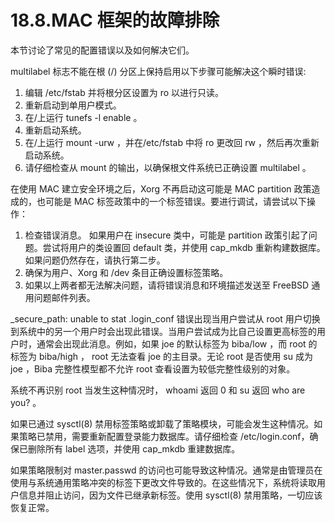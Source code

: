 # 18.8.MAC 框架的故障排除


本节讨论了常见的配置错误以及如何解决它们。

multilabel 标志不能在根 (/) 分区上保持启用以下步骤可能解决这个瞬时错误:

1. 编辑 /etc/fstab 并将根分区设置为 ro 以进行只读。
2. 重新启动到单用户模式。
3. 在/上运行 tunefs -l enable 。
4. 重新启动系统。
5. 在/上运行 mount -urw ，并在/etc/fstab 中将 ro 更改回 rw ，然后再次重新启动系统。
6. 请仔细检查从 mount 的输出，以确保根文件系统已正确设置 multilabel 。

在使用 MAC 建立安全环境之后，Xorg 不再启动这可能是 MAC partition 政策造成的，也可能是 MAC 标签政策中的一个标签错误。要进行调试，请尝试以下操作：

1. 检查错误消息。 如果用户在 insecure 类中，可能是 partition 政策引起了问题。尝试将用户的类设置回 default 类，并使用 cap_mkdb 重新构建数据库。如果问题仍然存在，请执行第二步。
2. 确保为用户、Xorg 和 /dev 条目正确设置标签策略。
3. 如果以上两者都无法解决问题，请将错误消息和环境描述发送至 FreeBSD 通用问题邮件列表。

_secure_path: unable to stat .login_conf 错误出现当用户尝试从 root 用户切换到系统中的另一个用户时会出现此错误。当用户尝试成为比自己设置更高标签的用户时，通常会出现此消息。例如，如果 joe 的默认标签为 biba/low ，而 root 的标签为 biba/high ， root 无法查看 joe 的主目录。无论 root 是否使用 su 成为 joe ，Biba 完整性模型都不允许 root 查看设置为较低完整性级别的对象。

系统不再识别 root 当发生这种情况时， whoami 返回 0 和 su 返回 who are you? 。

如果已通过 sysctl(8) 禁用标签策略或卸载了策略模块，可能会发生这种情况。如果策略已禁用，需要重新配置登录能力数据库。请仔细检查 /etc/login.conf，确保已删除所有 label 选项，并使用 cap_mkdb 重建数据库。

如果策略限制对 master.passwd 的访问也可能导致这种情况。通常是由管理员在使用与系统通用策略冲突的标签下更改文件导致的。在这些情况下，系统将读取用户信息并阻止访问，因为文件已继承新标签。使用 sysctl(8) 禁用策略，一切应该恢复正常。
